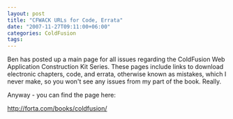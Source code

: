 ```yaml
---
layout: post
title: "CFWACK URLs for Code, Errata"
date: "2007-11-27T09:11:00+06:00"
categories: ColdFusion 
tags: 
---
```


Ben has posted up a main page for all issues regarding the ColdFusion Web Application Construction Kit Series. These pages include links to download electronic chapters, code, and errata, otherwise known as mistakes, which I never make, so you won't see any issues from my part of the book. Really.

Anyway - you can find the page here:

<a href="http://forta.com/books/coldfusion/">http://forta.com/books/coldfusion/</a>